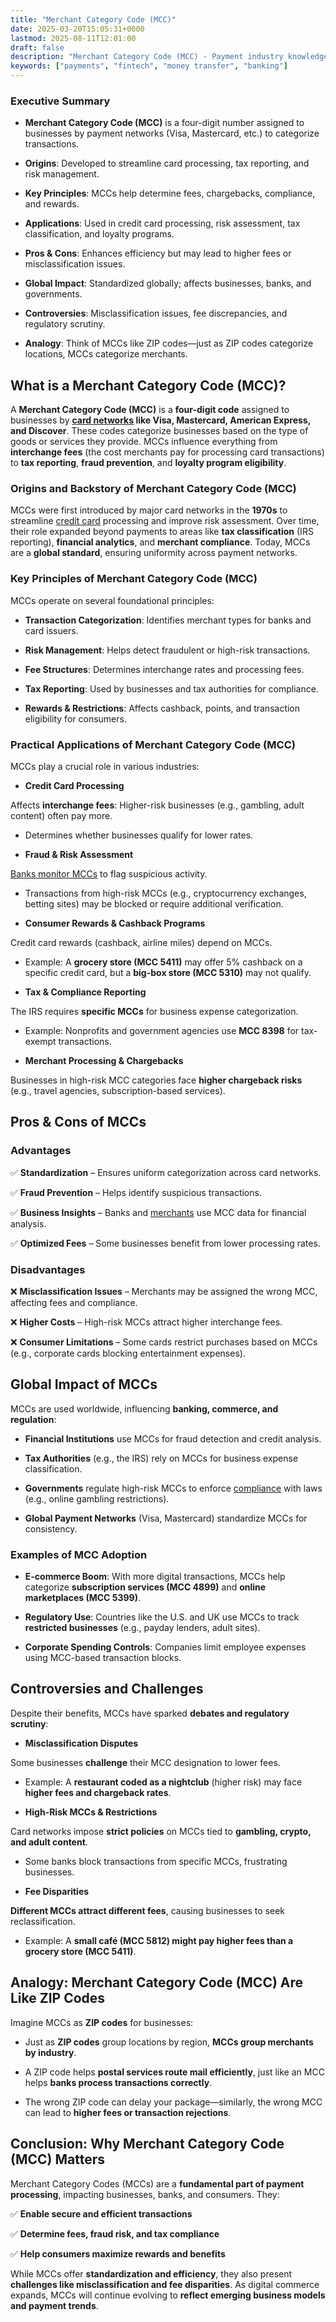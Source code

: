 ```yaml
---
title: "Merchant Category Code (MCC)"
date: 2025-03-20T15:05:31+0000
lastmod: 2025-08-11T12:01:00
draft: false
description: "Merchant Category Code (MCC) - Payment industry knowledge and insights"
keywords: ["payments", "fintech", "money transfer", "banking"]
---
```


### **Executive Summary**

- **Merchant Category Code (MCC)** is a four-digit number assigned to businesses by payment networks (Visa, Mastercard, etc.) to categorize transactions.

- **Origins**: Developed to streamline card processing, tax reporting, and risk management.

- **Key Principles**: MCCs help determine fees, chargebacks, compliance, and rewards.

- **Applications**: Used in credit card processing, risk assessment, tax classification, and loyalty programs.

- **Pros & Cons**: Enhances efficiency but may lead to higher fees or misclassification issues.

- **Global Impact**: Standardized globally; affects businesses, banks, and governments.

- **Controversies**: Misclassification issues, fee discrepancies, and regulatory scrutiny.

- **Analogy**: Think of MCCs like ZIP codes—just as ZIP codes categorize locations, MCCs categorize merchants.

## **What is a Merchant Category Code (MCC)?**

A **Merchant Category Code (MCC)** is a **four-digit code** assigned to businesses by **[card networks](https://faisalkhanllc.xyz/resources/payments-wiki/c/card-networks/) like Visa, Mastercard, American Express, and Discover**. These codes categorize businesses based on the type of goods or services they provide. MCCs influence everything from **interchange fees** (the cost merchants pay for processing card transactions) to **tax reporting**, **fraud prevention**, and **loyalty program eligibility**.

### **Origins and Backstory of Merchant Category Code (MCC)**

MCCs were first introduced by major card networks in the **1970s** to streamline [credit card](https://faisalkhanllc.xyz/resources/payments-wiki/c/credit-card/) processing and improve risk assessment. Over time, their role expanded beyond payments to areas like **tax classification** (IRS reporting), **financial analytics**, and **merchant compliance**. Today, MCCs are a **global standard**, ensuring uniformity across payment networks.

### **Key Principles of Merchant Category Code (MCC)**

MCCs operate on several foundational principles:

- **Transaction Categorization**: Identifies merchant types for banks and card issuers.

- **Risk Management**: Helps detect fraudulent or high-risk transactions.

- **Fee Structures**: Determines interchange rates and processing fees.

- **Tax Reporting**: Used by businesses and tax authorities for compliance.

- **Rewards & Restrictions**: Affects cashback, points, and transaction eligibility for consumers.

### **Practical Applications of Merchant Category Code (MCC)**

MCCs play a crucial role in various industries:

- **Credit Card Processing**

Affects **interchange fees**: Higher-risk businesses (e.g., gambling, adult content) often pay more.

- Determines whether businesses qualify for lower rates.

- **Fraud & Risk Assessment**

[Banks monitor MCCs](https://faisalkhanllc.xyz/resources/payments-wiki/m/merchant-management-system-mms/) to flag suspicious activity.

- Transactions from high-risk MCCs (e.g., cryptocurrency exchanges, betting sites) may be blocked or require additional verification.

- **Consumer Rewards & Cashback Programs**

Credit card rewards (cashback, airline miles) depend on MCCs.

- Example: A **grocery store (MCC 5411)** may offer 5% cashback on a specific credit card, but a **big-box store (MCC 5310)** may not qualify.

- **Tax & Compliance Reporting**

The IRS requires **specific MCCs** for business expense categorization.

- Example: Nonprofits and government agencies use **MCC 8398** for tax-exempt transactions.

- **Merchant Processing & Chargebacks**

Businesses in high-risk MCC categories face **higher chargeback risks** (e.g., travel agencies, subscription-based services).

## **Pros & Cons of MCCs**

### **Advantages**

✅ **Standardization** – Ensures uniform categorization across card networks.

✅ **Fraud Prevention** – Helps identify suspicious transactions.

✅ **Business Insights** – Banks and [merchants](https://faisalkhanllc.xyz/resources/payments-wiki/m/merchant-on-record-mor/) use MCC data for financial analysis.

✅ **Optimized Fees** – Some businesses benefit from lower processing rates.

### **Disadvantages**

❌ **Misclassification Issues** – Merchants may be assigned the wrong MCC, affecting fees and compliance.

❌ **Higher Costs** – High-risk MCCs attract higher interchange fees.

❌ **Consumer Limitations** – Some cards restrict purchases based on MCCs (e.g., corporate cards blocking entertainment expenses).

## **Global Impact of MCCs**

MCCs are used worldwide, influencing **banking, commerce, and regulation**:

- **Financial Institutions** use MCCs for fraud detection and credit analysis.

- **Tax Authorities** (e.g., the IRS) rely on MCCs for business expense classification.

- **Governments** regulate high-risk MCCs to enforce [compliance](https://faisalkhanllc.xyz/resources/payments-wiki/c/compliance-program/) with laws (e.g., online gambling restrictions).

- **Global Payment Networks** (Visa, Mastercard) standardize MCCs for consistency.

### **Examples of MCC Adoption**

- **E-commerce Boom**: With more digital transactions, MCCs help categorize **subscription services (MCC 4899)** and **online marketplaces (MCC 5399)**.

- **Regulatory Use**: Countries like the U.S. and UK use MCCs to track **restricted businesses** (e.g., payday lenders, adult sites).

- **Corporate Spending Controls**: Companies limit employee expenses using MCC-based transaction blocks.

## **Controversies and Challenge**s

Despite their benefits, MCCs have sparked **debates and regulatory scrutiny**:

- **Misclassification Disputes**

Some businesses **challenge** their MCC designation to lower fees.

- Example: A **restaurant coded as a nightclub** (higher risk) may face **higher fees and chargeback rates**.

- **High-Risk MCCs & Restrictions**

Card networks impose **strict policies** on MCCs tied to **gambling, crypto, and adult content**.

- Some banks block transactions from specific MCCs, frustrating businesses.

- **Fee Disparities**

**Different MCCs attract different fees**, causing businesses to seek reclassification.

- Example: A **small café (MCC 5812) might pay higher fees than a grocery store (MCC 5411)**.

## **Analogy: Merchant Category Code (MCC) Are Like ZIP Codes**

Imagine MCCs as **ZIP codes** for businesses:

- Just as **ZIP codes** group locations by region, **MCCs group merchants by industry**.

- A ZIP code helps **postal services route mail efficiently**, just like an MCC helps **banks process transactions correctly**.

- The wrong ZIP code can delay your package—similarly, the wrong MCC can lead to **higher fees or transaction rejections**.

## **Conclusion: Why Merchant Category Code (MCC) Matter**s

Merchant Category Codes (MCCs) are a **fundamental part of payment processing**, impacting businesses, banks, and consumers. They:

✅ **Enable secure and efficient transactions**

✅ **Determine fees, fraud risk, and tax compliance**

✅ **Help consumers maximize rewards and benefits**

While MCCs offer **standardization and efficiency**, they also present **challenges like misclassification and fee disparities**. As digital commerce expands, MCCs will continue evolving to **reflect emerging business models and payment trends**.